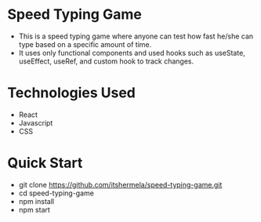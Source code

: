 # Speed Typing Game

- This is a speed typing game where anyone can test how fast he/she can type based on a specific amount of time.
- It uses only functional components and used hooks such as useState, useEffect, useRef, and custom hook to track changes.

# Technologies Used

- React
- Javascript
- CSS

# Quick Start

- git clone https://github.com/itshermela/speed-typing-game.git
- cd speed-typing-game
- npm install
- npm start
